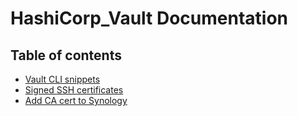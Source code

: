 # HashiCorp_Vault Documentation

## Table of contents

- [Vault CLI snippets](/docs/vault_cli_snippets.md)
- [Signed SSH certificates](/docs/signed_ssh_certificates.md)
- [Add CA cert to Synology](/docs/add_root_ca_to_Synology.md)
